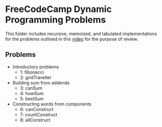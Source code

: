 # FreeCodeCamp Dynamic Programming Problems

This folder includes recursive, memoized, and tabulated implementations for the problems outlined in this 
[video](https://www.youtube.com/watch?v=oBt53YbR9Kk) for the purpose of review.

## Problems

* Introductory problems
  * 1: fibonacci
  * 2: gridTraveller
* Building sum from addends
  * 3: canSum
  * 4: howSum
  * 5: bestSum
* Constructing words from components
   * 6: canConstruct
   * 7: countConstruct
   * 8: allConstruct
